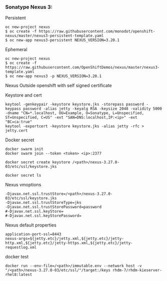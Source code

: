 ### Sonatype Nexus 3:
Persistent
```console
oc new-project nexus
$ oc create -f https://raw.githubusercontent.com/monodot/openshift-nexus/master/nexus3-persistent-template.yaml
$ oc new-app nexus3-persistent NEXUS_VERSION=3.20.1
```

Ephemeral
```console
oc new-project nexus
$ oc create -f https://raw.githubusercontent.com/OpenShiftDemos/nexus/master/nexus3-template.yaml
$ oc new-app nexus3 -p NEXUS_VERSION=3.20.1
```


Nexus Outside openshift with self signed certificate

Keystore and cert
```console
keytool -genkeypair -keystore keystore.jks -storepass password -keypass password -alias jetty -keyalg RSA -keysize 2048 -validity 5000 -dname "CN=*.localhost, OU=Example, O=Sonatype, L=Unspecified, ST=Unspecified, C=US" -ext "SAN=DNS:localhost,IP:<ip>" -ext "BC=ca:true"
keytool -exportcert -keystore keystore.jks -alias jetty -rfc > jetty.cert
```

Docker secret
```console
docker swarm init
docker swarm join --token <token> <ip>:2377

docker secret create keystore /<path>/nexus-3.27.0-03/etc/ssl/keystore.jks

docker secret ls
```

Nexus vmoptions
 ```console
-Djavax.net.ssl.trustStore=/<path>/nexus-3.27.0-03/etc/ssl/keystore.jks
-Djavax.net.ssl.trustStoreType=jks
-Djavax.net.ssl.trustStorePassword=password
#-Djavax.net.ssl.keyStore=
#-Djavax.net.ssl.keyStorePassword=
```

Nexus default properties
 ```console
application-port-ssl=8443
nexus-args=${jetty.etc}/jetty.xml,${jetty.etc}/jetty-http.xml,${jetty.etc}/jetty-https.xml,${jetty.etc}/jetty-requestlog.xml
```

docker test

 ```console
docker run --env-file=/<path>/immutable.env --network host -v "/<path>/nexus-3.27.0-03/etc/ssl/"/target:/keys rhdm-7/rhdm-kieserver-rhel8:latest
```
